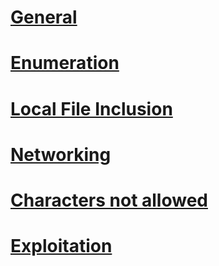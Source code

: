 # [General](https://github.com/PinkDraconian/InfoSecCheatSheets/blob/master/linux/general.md)
# [Enumeration](https://github.com/PinkDraconian/InfoSecCheatSheets/blob/master/linux/enumeration.md)
# [Local File Inclusion](https://github.com/PinkDraconian/InfoSecCheatSheets/blob/master/linux/local%20file%20inclusion.md)
# [Networking](https://github.com/PinkDraconian/InfoSecCheatSheets/blob/master/linux/networking.md)
# [Characters not allowed](https://github.com/PinkDraconian/InfoSecCheatSheets/blob/master/linux/characters%20not%20allowed.md)
# [Exploitation](https://github.com/PinkDraconian/InfoSecCheatSheets/blob/master/linux/exploitation.md)
